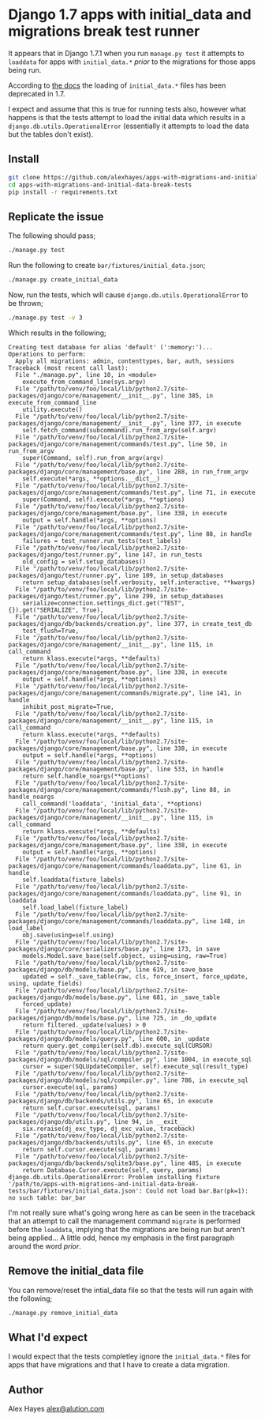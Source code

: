 # Django 1.7 apps with initial_data and migrations break test runner

It appears that in Django 1.7.1 when you run `manage.py test` it attempts to `loaddata` for apps with `initial_data.*` *prior* to the migrations for those apps being run.

According to [the docs](https://docs.djangoproject.com/en/dev/howto/initial-data/#automatically-loading-initial-data-fixtures) the loading of `initial_data.*` files has been deprecated in 1.7.

I expect and assume that this is true for running tests also, however what happens is that the tests attempt to load the initial data which results in a `django.db.utils.OperationalError` (essentially it attempts to load the data but the tables don't exist).

## Install

```bash
git clone https://github.com/alexhayes/apps-with-migrations-and-initial-data-break-tests.git
cd apps-with-migrations-and-initial-data-break-tests
pip install -r requirements.txt
```

## Replicate the issue

The following should pass;

```bash
./manage.py test
```

Run the following to create `bar/fixtures/initial_data.json`;

```bash
./manage.py create_initial_data
```

Now, run the tests, which will cause `django.db.utils.OperationalError` to be thrown;

```bash
./manage.py test -v 3
```

Which results in the following;

```
Creating test database for alias 'default' (':memory:')...
Operations to perform:
  Apply all migrations: admin, contenttypes, bar, auth, sessions
Traceback (most recent call last):
  File "./manage.py", line 10, in <module>
    execute_from_command_line(sys.argv)
  File "/path/to/venv/foo/local/lib/python2.7/site-packages/django/core/management/__init__.py", line 385, in execute_from_command_line
    utility.execute()
  File "/path/to/venv/foo/local/lib/python2.7/site-packages/django/core/management/__init__.py", line 377, in execute
    self.fetch_command(subcommand).run_from_argv(self.argv)
  File "/path/to/venv/foo/local/lib/python2.7/site-packages/django/core/management/commands/test.py", line 50, in run_from_argv
    super(Command, self).run_from_argv(argv)
  File "/path/to/venv/foo/local/lib/python2.7/site-packages/django/core/management/base.py", line 288, in run_from_argv
    self.execute(*args, **options.__dict__)
  File "/path/to/venv/foo/local/lib/python2.7/site-packages/django/core/management/commands/test.py", line 71, in execute
    super(Command, self).execute(*args, **options)
  File "/path/to/venv/foo/local/lib/python2.7/site-packages/django/core/management/base.py", line 338, in execute
    output = self.handle(*args, **options)
  File "/path/to/venv/foo/local/lib/python2.7/site-packages/django/core/management/commands/test.py", line 88, in handle
    failures = test_runner.run_tests(test_labels)
  File "/path/to/venv/foo/local/lib/python2.7/site-packages/django/test/runner.py", line 147, in run_tests
    old_config = self.setup_databases()
  File "/path/to/venv/foo/local/lib/python2.7/site-packages/django/test/runner.py", line 109, in setup_databases
    return setup_databases(self.verbosity, self.interactive, **kwargs)
  File "/path/to/venv/foo/local/lib/python2.7/site-packages/django/test/runner.py", line 299, in setup_databases
    serialize=connection.settings_dict.get("TEST", {}).get("SERIALIZE", True),
  File "/path/to/venv/foo/local/lib/python2.7/site-packages/django/db/backends/creation.py", line 377, in create_test_db
    test_flush=True,
  File "/path/to/venv/foo/local/lib/python2.7/site-packages/django/core/management/__init__.py", line 115, in call_command
    return klass.execute(*args, **defaults)
  File "/path/to/venv/foo/local/lib/python2.7/site-packages/django/core/management/base.py", line 338, in execute
    output = self.handle(*args, **options)
  File "/path/to/venv/foo/local/lib/python2.7/site-packages/django/core/management/commands/migrate.py", line 141, in handle
    inhibit_post_migrate=True,
  File "/path/to/venv/foo/local/lib/python2.7/site-packages/django/core/management/__init__.py", line 115, in call_command
    return klass.execute(*args, **defaults)
  File "/path/to/venv/foo/local/lib/python2.7/site-packages/django/core/management/base.py", line 338, in execute
    output = self.handle(*args, **options)
  File "/path/to/venv/foo/local/lib/python2.7/site-packages/django/core/management/base.py", line 533, in handle
    return self.handle_noargs(**options)
  File "/path/to/venv/foo/local/lib/python2.7/site-packages/django/core/management/commands/flush.py", line 88, in handle_noargs
    call_command('loaddata', 'initial_data', **options)
  File "/path/to/venv/foo/local/lib/python2.7/site-packages/django/core/management/__init__.py", line 115, in call_command
    return klass.execute(*args, **defaults)
  File "/path/to/venv/foo/local/lib/python2.7/site-packages/django/core/management/base.py", line 338, in execute
    output = self.handle(*args, **options)
  File "/path/to/venv/foo/local/lib/python2.7/site-packages/django/core/management/commands/loaddata.py", line 61, in handle
    self.loaddata(fixture_labels)
  File "/path/to/venv/foo/local/lib/python2.7/site-packages/django/core/management/commands/loaddata.py", line 91, in loaddata
    self.load_label(fixture_label)
  File "/path/to/venv/foo/local/lib/python2.7/site-packages/django/core/management/commands/loaddata.py", line 148, in load_label
    obj.save(using=self.using)
  File "/path/to/venv/foo/local/lib/python2.7/site-packages/django/core/serializers/base.py", line 173, in save
    models.Model.save_base(self.object, using=using, raw=True)
  File "/path/to/venv/foo/local/lib/python2.7/site-packages/django/db/models/base.py", line 619, in save_base
    updated = self._save_table(raw, cls, force_insert, force_update, using, update_fields)
  File "/path/to/venv/foo/local/lib/python2.7/site-packages/django/db/models/base.py", line 681, in _save_table
    forced_update)
  File "/path/to/venv/foo/local/lib/python2.7/site-packages/django/db/models/base.py", line 725, in _do_update
    return filtered._update(values) > 0
  File "/path/to/venv/foo/local/lib/python2.7/site-packages/django/db/models/query.py", line 600, in _update
    return query.get_compiler(self.db).execute_sql(CURSOR)
  File "/path/to/venv/foo/local/lib/python2.7/site-packages/django/db/models/sql/compiler.py", line 1004, in execute_sql
    cursor = super(SQLUpdateCompiler, self).execute_sql(result_type)
  File "/path/to/venv/foo/local/lib/python2.7/site-packages/django/db/models/sql/compiler.py", line 786, in execute_sql
    cursor.execute(sql, params)
  File "/path/to/venv/foo/local/lib/python2.7/site-packages/django/db/backends/utils.py", line 65, in execute
    return self.cursor.execute(sql, params)
  File "/path/to/venv/foo/local/lib/python2.7/site-packages/django/db/utils.py", line 94, in __exit__
    six.reraise(dj_exc_type, dj_exc_value, traceback)
  File "/path/to/venv/foo/local/lib/python2.7/site-packages/django/db/backends/utils.py", line 65, in execute
    return self.cursor.execute(sql, params)
  File "/path/to/venv/foo/local/lib/python2.7/site-packages/django/db/backends/sqlite3/base.py", line 485, in execute
    return Database.Cursor.execute(self, query, params)
django.db.utils.OperationalError: Problem installing fixture '/path/to/apps-with-migrations-and-initial-data-break-tests/bar/fixtures/initial_data.json': Could not load bar.Bar(pk=1): no such table: bar_bar
```

I'm not really sure what's going wrong here as can be seen in the traceback that an attempt to call the management command `migrate` is performed before the `loaddata`, implying that the migrations are being run but aren't being applied... A little odd, hence my emphasis in the first paragraph around the word *prior*.

## Remove the initial_data file

You can remove/reset the intial_data file so that the tests will run again with the following;

```bash
./manage.py remove_initial_data
```

## What I'd expect

I would expect that the tests completley ignore the `initial_data.*` files for apps that have migrations and that I have to create a data migration.

## Author

Alex Hayes <alex@alution.com>
